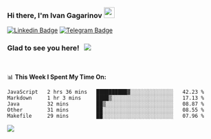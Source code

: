 ### Hi there, I'm Ivan Gagarinov <img src="https://media.giphy.com/media/hvRJCLFzcasrR4ia7z/giphy.gif" width="25px">

[![Linkedin Badge](https://img.shields.io/badge/-LinkedIn-0e76a8?style=flat-square&logo=Linkedin&logoColor=white)](https://linkedin.com/in/ivan-gagarinov-142ba3141/)
[![Telegram Badge](https://img.shields.io/badge/-Telegram-0088cc?style=flat-square&logo=Telegram&logoColor=white)](https://t.me/igagarinov)

### Glad to see you here! &nbsp; ![](https://visitor-badge.glitch.me/badge?page_id=dzencot.dzencot)

</br>

📊 **This Week I Spent My Time On:**
<!--START_SECTION:waka-->
```text
JavaScript   2 hrs 36 mins   ██████████▓░░░░░░░░░░░░░░   42.23 % 
Markdown     1 hr 3 mins     ████▒░░░░░░░░░░░░░░░░░░░░   17.13 % 
Java         32 mins         ██▒░░░░░░░░░░░░░░░░░░░░░░   08.87 % 
Other        31 mins         ██░░░░░░░░░░░░░░░░░░░░░░░   08.55 % 
Makefile     29 mins         ██░░░░░░░░░░░░░░░░░░░░░░░   07.96 % 
```
<!--END_SECTION:waka-->

[![](https://github-readme-stats.vercel.app/api?username=dzencot&theme=gruvbox)](https://github.com/dzencot)
